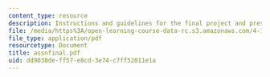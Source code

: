 ```yaml
---
content_type: resource
description: Instructions and guidelines for the final project and presentation.
file: /media/https%3A/open-learning-course-data-rc.s3.amazonaws.com/4-196-architecture-design-level-ii-cuba-studio-spring-2004/dd9038deff57e8cd3e74c7ff52011e1a_assnfinal.pdf
file_type: application/pdf
resourcetype: Document
title: assnfinal.pdf
uid: dd9038de-ff57-e8cd-3e74-c7ff52011e1a
---
```

